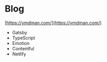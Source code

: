 # Blog

[https://ymdman.com/](https://ymdman.com/)

- Gatsby
- TypeScript
- Emotion
- Contentful
- Netlify
